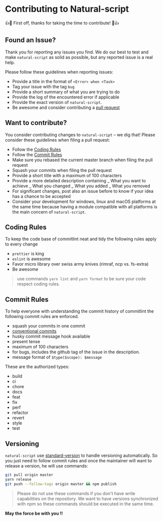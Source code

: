 # Contributing to Natural-script

:+1::tada: First off, thanks for taking the time to contribute! :tada::+1:

## Found an Issue?

Thank you for reporting any issues you find. We do our best to test and make `natural-script` as solid as possible, but any reported issue is a real help.

Please follow these guidelines when reporting issues:

- Provide a title in the format of `<Error> when <Task>`
- Tag your issue with the tag `bug`
- Provide a short summary of what you are trying to do
- Provide the log of the encountered error if applicable
- Provide the exact version of `natural-script`.
- Be awesome and consider contributing a [pull request](#want-to-contribute)

## Want to contribute?

You consider contributing changes to `natural-script` – we dig that!
Please consider these guidelines when filing a pull request:

- Follow the [Coding Rules](#coding-rules)
- Follow the [Commit Rules](#commit-rules)
- Make sure you rebased the current master branch when filing the pull request
- Squash your commits when filing the pull request
- Provide a short title with a maximum of 100 characters
- Provide a more detailed description containing
  _ What you want to achieve
  _ What you changed
  _ What you added
  _ What you removed
- For significant changes, post also an issue before to know if your idea has a chance to be accepted
- Consider your development for windows, linux and macOS platforms at the same time
  because having a module compatible with all platforms is the main concern of `natural-script`.

## Coding Rules

To keep the code base of commitlint neat and tidy the following rules apply to every change

- `prettier` is king
- `eslint` is awesome
- Favor micro library over swiss army knives (rimraf, ncp vs. fs-extra)
- Be awesome

> use commands `yarn lint` and `yarn format` to be sure your code respect coding rules.

## Commit Rules

To help everyone with understanding the commit history of commitlint the following commit rules are enforced.

- squash your commits in one commit
- [conventional commits](https://www.conventionalcommits.org/en/v1.0.0-beta.3/)
- husky commit message hook available
- present tense
- maximum of 100 characters
- for bugs, includes the github tag of the issue in the description.
- message format of `$type($scope): $message`

These are the authorized types:

- build
- ci
- chore
- docs
- feat
- fix
- perf
- refactor
- revert
- style
- test

## Versioning

`natural-script` use [standard-version](https://github.com/conventional-changelog/standard-version) to handle versioning
automatically. So you just need to follow commit rules and once the maintainer will want to  
release a version, he will use commands:

```bash
git pull origin master
yarn release
git push --follow-tags origin master && npm publish
```

> Please do not use these commands if you don't have write capabilities on the repository. We want to
> have versions synchronized with npm so these commands should be executed in the same time.

**May the force be with you !!**
